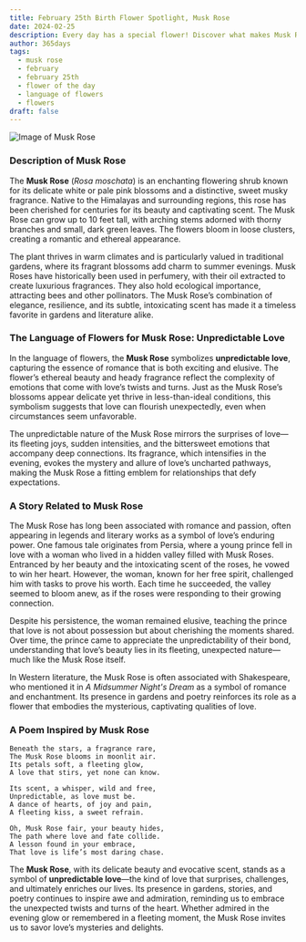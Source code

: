 ```yaml
---
title: February 25th Birth Flower Spotlight, Musk Rose
date: 2024-02-25
description: Every day has a special flower! Discover what makes Musk Rose unique as today’s birth flower and its symbolic meaning.
author: 365days
tags:
  - musk rose
  - february
  - february 25th
  - flower of the day
  - language of flowers
  - flowers
draft: false
---
```


![Image of Musk Rose](https://cdn.pixabay.com/photo/2020/04/26/11/08/rose-5094723_1280.jpg#center)


### Description of Musk Rose

The **Musk Rose** (_Rosa moschata_) is an enchanting flowering shrub known for its delicate white or pale pink blossoms and a distinctive, sweet musky fragrance. Native to the Himalayas and surrounding regions, this rose has been cherished for centuries for its beauty and captivating scent. The Musk Rose can grow up to 10 feet tall, with arching stems adorned with thorny branches and small, dark green leaves. The flowers bloom in loose clusters, creating a romantic and ethereal appearance.

The plant thrives in warm climates and is particularly valued in traditional gardens, where its fragrant blossoms add charm to summer evenings. Musk Roses have historically been used in perfumery, with their oil extracted to create luxurious fragrances. They also hold ecological importance, attracting bees and other pollinators. The Musk Rose’s combination of elegance, resilience, and its subtle, intoxicating scent has made it a timeless favorite in gardens and literature alike.

### The Language of Flowers for Musk Rose: Unpredictable Love

In the language of flowers, the **Musk Rose** symbolizes **unpredictable love**, capturing the essence of romance that is both exciting and elusive. The flower’s ethereal beauty and heady fragrance reflect the complexity of emotions that come with love’s twists and turns. Just as the Musk Rose’s blossoms appear delicate yet thrive in less-than-ideal conditions, this symbolism suggests that love can flourish unexpectedly, even when circumstances seem unfavorable.

The unpredictable nature of the Musk Rose mirrors the surprises of love—its fleeting joys, sudden intensities, and the bittersweet emotions that accompany deep connections. Its fragrance, which intensifies in the evening, evokes the mystery and allure of love’s uncharted pathways, making the Musk Rose a fitting emblem for relationships that defy expectations.

### A Story Related to Musk Rose

The Musk Rose has long been associated with romance and passion, often appearing in legends and literary works as a symbol of love’s enduring power. One famous tale originates from Persia, where a young prince fell in love with a woman who lived in a hidden valley filled with Musk Roses. Entranced by her beauty and the intoxicating scent of the roses, he vowed to win her heart. However, the woman, known for her free spirit, challenged him with tasks to prove his worth. Each time he succeeded, the valley seemed to bloom anew, as if the roses were responding to their growing connection.

Despite his persistence, the woman remained elusive, teaching the prince that love is not about possession but about cherishing the moments shared. Over time, the prince came to appreciate the unpredictability of their bond, understanding that love’s beauty lies in its fleeting, unexpected nature—much like the Musk Rose itself.

In Western literature, the Musk Rose is often associated with Shakespeare, who mentioned it in _A Midsummer Night's Dream_ as a symbol of romance and enchantment. Its presence in gardens and poetry reinforces its role as a flower that embodies the mysterious, captivating qualities of love.

### A Poem Inspired by Musk Rose

```
Beneath the stars, a fragrance rare,  
The Musk Rose blooms in moonlit air.  
Its petals soft, a fleeting glow,  
A love that stirs, yet none can know.  

Its scent, a whisper, wild and free,  
Unpredictable, as love must be.  
A dance of hearts, of joy and pain,  
A fleeting kiss, a sweet refrain.  

Oh, Musk Rose fair, your beauty hides,  
The path where love and fate collide.  
A lesson found in your embrace,  
That love is life’s most daring chase.  
```

The **Musk Rose**, with its delicate beauty and evocative scent, stands as a symbol of **unpredictable love**—the kind of love that surprises, challenges, and ultimately enriches our lives. Its presence in gardens, stories, and poetry continues to inspire awe and admiration, reminding us to embrace the unexpected twists and turns of the heart. Whether admired in the evening glow or remembered in a fleeting moment, the Musk Rose invites us to savor love’s mysteries and delights.